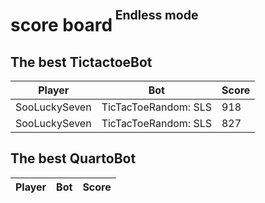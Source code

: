 
<h1>score board<sup><sup>&nbsp;Endless mode</sup></sup></h1>

## The best TictactoeBot

|Player|Bot|Score|
|-|-|-|
|SooLuckySeven|TicTacToeRandom: SLS|918|
|SooLuckySeven|TicTacToeRandom: SLS|827|

## The best QuartoBot

|Player|Bot|Score|
|-|-|-|

